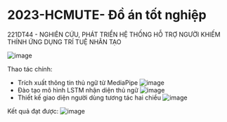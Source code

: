 # 2023-HCMUTE- Đồ án tốt nghiệp
221DT44 - NGHIÊN CỨU, PHÁT TRIỂN HỆ THỐNG HỖ TRỢ NGƯỜI KHIẾM THÍNH ỨNG DỤNG TRÍ TUỆ NHÂN TẠO

![image](https://user-images.githubusercontent.com/45920660/220525001-f4b03710-3d61-4bee-8a6a-0429dc97baa0.png)


Thao tác chính:
  - Trích xuất thông tin thủ ngữ từ MediaPipe
  ![image](https://user-images.githubusercontent.com/45920660/220524933-34f124c8-020d-499d-ad77-35ed87fa7274.png)
  - Đào tạo mô hình LSTM nhận diện thủ ngữ
  ![image](https://user-images.githubusercontent.com/45920660/220525037-15f1064d-f1e6-4b5a-90fc-f8039454c4e3.png)
  - Thiết kế giao diện người dùng tương tác hai chiều
  ![image](https://user-images.githubusercontent.com/45920660/220525118-9c982cfa-09c5-4630-bc78-2b66badab462.png)


Kết quả đạt được:
![image](https://user-images.githubusercontent.com/45920660/220525147-4378106b-3ca6-420d-8358-1d3cddaef257.png)

